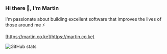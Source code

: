 ### Hi there 👋, I'm Martin

I'm passionate about building excellent software that improves the lives of those around me ⚡️

[https://martin.co.ke](https://martin.co.ke)

![GitHub stats](https://github-readme-stats.vercel.app/api?username=nzuqi&show_icons=true&theme=transparent&count_private=true)
